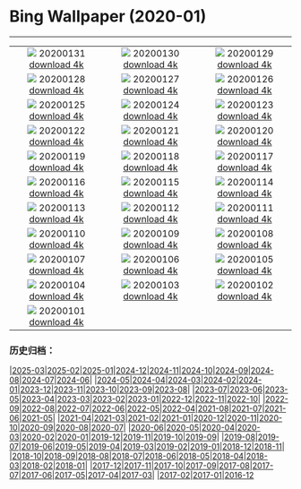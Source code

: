 # Bing Wallpaper (2020-01)
**************
| | | |
| :----: | :----: | :----: |
| ![](https://www.bing.com/th?id=OHR.ReddishEgret_EN-US2958831498_1920x1080.jpg) 20200131 [download 4k](https://www.bing.com/th?id=OHR.ReddishEgret_EN-US2958831498_UHD.jpg) | ![](https://www.bing.com/th?id=OHR.LakeBaikal_EN-US8692095269_1920x1080.jpg) 20200130 [download 4k](https://www.bing.com/th?id=OHR.LakeBaikal_EN-US8692095269_UHD.jpg) | ![](https://www.bing.com/th?id=OHR.SemucChampey_EN-US8613323076_1920x1080.jpg) 20200129 [download 4k](https://www.bing.com/th?id=OHR.SemucChampey_EN-US8613323076_UHD.jpg) |
| ![](https://www.bing.com/th?id=OHR.CapeDisappointment_EN-US8548904341_1920x1080.jpg) 20200128 [download 4k](https://www.bing.com/th?id=OHR.CapeDisappointment_EN-US8548904341_UHD.jpg) | ![](https://www.bing.com/th?id=OHR.NYCLitUp_EN-US8462661548_1920x1080.jpg) 20200127 [download 4k](https://www.bing.com/th?id=OHR.NYCLitUp_EN-US8462661548_UHD.jpg) | ![](https://www.bing.com/th?id=OHR.TajRepublic_EN-US8399320805_1920x1080.jpg) 20200126 [download 4k](https://www.bing.com/th?id=OHR.TajRepublic_EN-US8399320805_UHD.jpg) |
| ![](https://www.bing.com/th?id=OHR.SouthernGate_EN-US8348473546_1920x1080.jpg) 20200125 [download 4k](https://www.bing.com/th?id=OHR.SouthernGate_EN-US8348473546_UHD.jpg) | ![](https://www.bing.com/th?id=OHR.SunlitScree_EN-US8210223982_1920x1080.jpg) 20200124 [download 4k](https://www.bing.com/th?id=OHR.SunlitScree_EN-US8210223982_UHD.jpg) | ![](https://www.bing.com/th?id=OHR.SafariSavannah_EN-US8123928986_1920x1080.jpg) 20200123 [download 4k](https://www.bing.com/th?id=OHR.SafariSavannah_EN-US8123928986_UHD.jpg) |
| ![](https://www.bing.com/th?id=OHR.WhitehorseLights_EN-US8047937950_1920x1080.jpg) 20200122 [download 4k](https://www.bing.com/th?id=OHR.WhitehorseLights_EN-US8047937950_UHD.jpg) | ![](https://www.bing.com/th?id=OHR.HighlandsSquirrel_EN-US7983501314_1920x1080.jpg) 20200121 [download 4k](https://www.bing.com/th?id=OHR.HighlandsSquirrel_EN-US7983501314_UHD.jpg) | ![](https://www.bing.com/th?id=OHR.MarchWA1963_EN-US7913146423_1920x1080.jpg) 20200120 [download 4k](https://www.bing.com/th?id=OHR.MarchWA1963_EN-US7913146423_UHD.jpg) |
| ![](https://www.bing.com/th?id=OHR.SpeedFlying_EN-US7854565397_1920x1080.jpg) 20200119 [download 4k](https://www.bing.com/th?id=OHR.SpeedFlying_EN-US7854565397_UHD.jpg) | ![](https://www.bing.com/th?id=OHR.GypsumSand_EN-US7746438548_1920x1080.jpg) 20200118 [download 4k](https://www.bing.com/th?id=OHR.GypsumSand_EN-US7746438548_UHD.jpg) | ![](https://www.bing.com/th?id=OHR.CormorantMackerel_EN-US7682867267_1920x1080.jpg) 20200117 [download 4k](https://www.bing.com/th?id=OHR.CormorantMackerel_EN-US7682867267_UHD.jpg) |
| ![](https://www.bing.com/th?id=OHR.ValGardena_EN-US9768132178_1920x1080.jpg) 20200116 [download 4k](https://www.bing.com/th?id=OHR.ValGardena_EN-US9768132178_UHD.jpg) | ![](https://www.bing.com/th?id=OHR.Boudhanath_EN-US9594857498_1920x1080.jpg) 20200115 [download 4k](https://www.bing.com/th?id=OHR.Boudhanath_EN-US9594857498_UHD.jpg) | ![](https://www.bing.com/th?id=OHR.MuskOxWinter_EN-US9539570883_1920x1080.jpg) 20200114 [download 4k](https://www.bing.com/th?id=OHR.MuskOxWinter_EN-US9539570883_UHD.jpg) |
| ![](https://www.bing.com/th?id=OHR.MtDiablo_EN-US7458508287_1920x1080.jpg) 20200113 [download 4k](https://www.bing.com/th?id=OHR.MtDiablo_EN-US7458508287_UHD.jpg) | ![](https://www.bing.com/th?id=OHR.Zugspitze_EN-US9404376251_1920x1080.jpg) 20200112 [download 4k](https://www.bing.com/th?id=OHR.Zugspitze_EN-US9404376251_UHD.jpg) | ![](https://www.bing.com/th?id=OHR.Rakan_EN-US8096736799_1920x1080.jpg) 20200111 [download 4k](https://www.bing.com/th?id=OHR.Rakan_EN-US8096736799_UHD.jpg) |
| ![](https://www.bing.com/th?id=OHR.LeagueNations_EN-US9107893638_1920x1080.jpg) 20200110 [download 4k](https://www.bing.com/th?id=OHR.LeagueNations_EN-US9107893638_UHD.jpg) | ![](https://www.bing.com/th?id=OHR.MuirWoods_EN-US8773454918_1920x1080.jpg) 20200109 [download 4k](https://www.bing.com/th?id=OHR.MuirWoods_EN-US8773454918_UHD.jpg) | ![](https://www.bing.com/th?id=OHR.HeavensGate_EN-US8673063307_1920x1080.jpg) 20200108 [download 4k](https://www.bing.com/th?id=OHR.HeavensGate_EN-US8673063307_UHD.jpg) |
| ![](https://www.bing.com/th?id=OHR.GalileoMoons_EN-US8600491138_1920x1080.jpg) 20200107 [download 4k](https://www.bing.com/th?id=OHR.GalileoMoons_EN-US8600491138_UHD.jpg) | ![](https://www.bing.com/th?id=OHR.TrakaiLithuania_EN-US8531258766_1920x1080.jpg) 20200106 [download 4k](https://www.bing.com/th?id=OHR.TrakaiLithuania_EN-US8531258766_UHD.jpg) | ![](https://www.bing.com/th?id=OHR.BurrowingParakeets_EN-US8189174071_1920x1080.jpg) 20200105 [download 4k](https://www.bing.com/th?id=OHR.BurrowingParakeets_EN-US8189174071_UHD.jpg) |
| ![](https://www.bing.com/th?id=OHR.WhiteLeviathan_EN-US7446083482_1920x1080.jpg) 20200104 [download 4k](https://www.bing.com/th?id=OHR.WhiteLeviathan_EN-US7446083482_UHD.jpg) | ![](https://www.bing.com/th?id=OHR.MunroLight_EN-US7297129449_1920x1080.jpg) 20200103 [download 4k](https://www.bing.com/th?id=OHR.MunroLight_EN-US7297129449_UHD.jpg) | ![](https://www.bing.com/th?id=OHR.WhirlpoolFinland_EN-US4174367622_1920x1080.jpg) 20200102 [download 4k](https://www.bing.com/th?id=OHR.WhirlpoolFinland_EN-US4174367622_UHD.jpg) |
| ![](https://www.bing.com/th?id=OHR.SnowHare_EN-US4373999242_1920x1080.jpg) 20200101 [download 4k](https://www.bing.com/th?id=OHR.SnowHare_EN-US4373999242_UHD.jpg) |  |  |

### 历史归档：

|[2025-03](2025-03/2025-03.md)|[2025-02](2025-02/2025-02.md)|[2025-01](2025-01/2025-01.md)|[2024-12](2024-12/2024-12.md)|[2024-11](2024-11/2024-11.md)|[2024-10](2024-10/2024-10.md)|[2024-09](2024-09/2024-09.md)|[2024-08](2024-08/2024-08.md)|[2024-07](2024-07/2024-07.md)|[2024-06](2024-06/2024-06.md)|
|[2024-05](2024-05/2024-05.md)|[2024-04](2024-04/2024-04.md)|[2024-03](2024-03/2024-03.md)|[2024-02](2024-02/2024-02.md)|[2024-01](2024-01/2024-01.md)|[2023-12](2023-12/2023-12.md)|[2023-11](2023-11/2023-11.md)|[2023-10](2023-10/2023-10.md)|[2023-09](2023-09/2023-09.md)|[2023-08](2023-08/2023-08.md)|
|[2023-07](2023-07/2023-07.md)|[2023-06](2023-06/2023-06.md)|[2023-05](2023-05/2023-05.md)|[2023-04](2023-04/2023-04.md)|[2023-03](2023-03/2023-03.md)|[2023-02](2023-02/2023-02.md)|[2023-01](2023-01/2023-01.md)|[2022-12](2022-12/2022-12.md)|[2022-11](2022-11/2022-11.md)|[2022-10](2022-10/2022-10.md)|
|[2022-09](2022-09/2022-09.md)|[2022-08](2022-08/2022-08.md)|[2022-07](2022-07/2022-07.md)|[2022-06](2022-06/2022-06.md)|[2022-05](2022-05/2022-05.md)|[2022-04](2022-04/2022-04.md)|[2021-08](2021-08/2021-08.md)|[2021-07](2021-07/2021-07.md)|[2021-06](2021-06/2021-06.md)|[2021-05](2021-05/2021-05.md)|
|[2021-04](2021-04/2021-04.md)|[2021-03](2021-03/2021-03.md)|[2021-02](2021-02/2021-02.md)|[2021-01](2021-01/2021-01.md)|[2020-12](2020-12/2020-12.md)|[2020-11](2020-11/2020-11.md)|[2020-10](2020-10/2020-10.md)|[2020-09](2020-09/2020-09.md)|[2020-08](2020-08/2020-08.md)|[2020-07](2020-07/2020-07.md)|
|[2020-06](2020-06/2020-06.md)|[2020-05](2020-05/2020-05.md)|[2020-04](2020-04/2020-04.md)|[2020-03](2020-03/2020-03.md)|[2020-02](2020-02/2020-02.md)|[2020-01](2020-01/2020-01.md)|[2019-12](2019-12/2019-12.md)|[2019-11](2019-11/2019-11.md)|[2019-10](2019-10/2019-10.md)|[2019-09](2019-09/2019-09.md)|
|[2019-08](2019-08/2019-08.md)|[2019-07](2019-07/2019-07.md)|[2019-06](2019-06/2019-06.md)|[2019-05](2019-05/2019-05.md)|[2019-04](2019-04/2019-04.md)|[2019-03](2019-03/2019-03.md)|[2019-02](2019-02/2019-02.md)|[2019-01](2019-01/2019-01.md)|[2018-12](2018-12/2018-12.md)|[2018-11](2018-11/2018-11.md)|
|[2018-10](2018-10/2018-10.md)|[2018-09](2018-09/2018-09.md)|[2018-08](2018-08/2018-08.md)|[2018-07](2018-07/2018-07.md)|[2018-06](2018-06/2018-06.md)|[2018-05](2018-05/2018-05.md)|[2018-04](2018-04/2018-04.md)|[2018-03](2018-03/2018-03.md)|[2018-02](2018-02/2018-02.md)|[2018-01](2018-01/2018-01.md)|
|[2017-12](2017-12/2017-12.md)|[2017-11](2017-11/2017-11.md)|[2017-10](2017-10/2017-10.md)|[2017-09](2017-09/2017-09.md)|[2017-08](2017-08/2017-08.md)|[2017-07](2017-07/2017-07.md)|[2017-06](2017-06/2017-06.md)|[2017-05](2017-05/2017-05.md)|[2017-04](2017-04/2017-04.md)|[2017-03](2017-03/2017-03.md)|
|[2017-02](2017-02/2017-02.md)|[2017-01](2017-01/2017-01.md)|[2016-12](2016-12/2016-12.md)